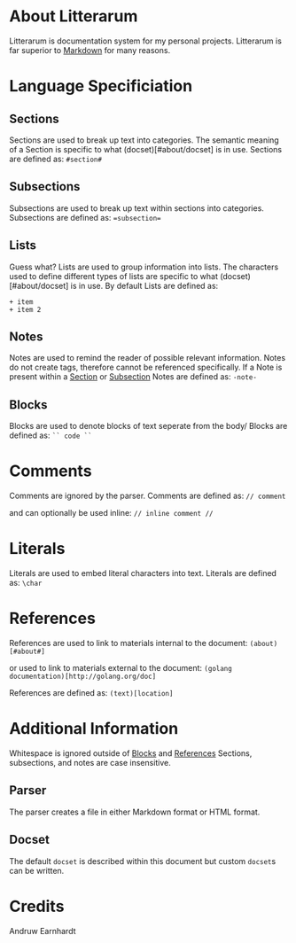 # About Litterarum
Litterarum is documentation system for my personal projects.
Litterarum is far superior to [Markdown](https://daringfireball.net/projects/markdown/) for many reasons.

# Language Specificiation

## Sections
Sections are used to break up text into categories.
The semantic meaning of a Section is specific to what (docset)[#about/docset] is in use.
Sections are defined as:
`#section#`

## Subsections
Subsections are used to break up text within sections into categories.
Subsections are defined as:
`=subsection=`

## Lists
Guess what? Lists are used to group information into lists.
The characters used to define different types of lists are specific to what (docset)[#about/docset] is in use.
By default Lists are defined as:
```
+ item
+ item 2
```

## Notes
Notes are used to remind the reader of possible relevant information.
Notes do not create tags, therefore cannot be referenced specifically.
If a Note is present within a [Section](#sections) or [Subsection](#subsection)
Notes are defined as:
`-note-`

## Blocks
Blocks are used to denote blocks of text seperate from the body/
Blocks are defined as:
`
`` code ``
`

# Comments
Comments are ignored by the parser.
Comments are defined as:
`
// comment
`

and can optionally be used inline:
`// inline comment //`

# Literals
Literals are used to embed literal characters into text.
Literals are defined as:
`\char`

# References
References are used to link to materials internal to the document:
`(about)[#about#]`

or used to link to materials external to the document:
`(golang documentation)[http://golang.org/doc]`

References are defined as:
`(text)[location]`

# Additional Information #
Whitespace is ignored outside of [Blocks](#blocks) and [References](#references)
Sections, subsections, and notes are case insensitive.

## Parser
The parser creates a file in either Markdown format or HTML format.

## Docset
The default `docset` is described within this document but custom `docset`s can be written.

# Credits #
 Andruw Earnhardt
